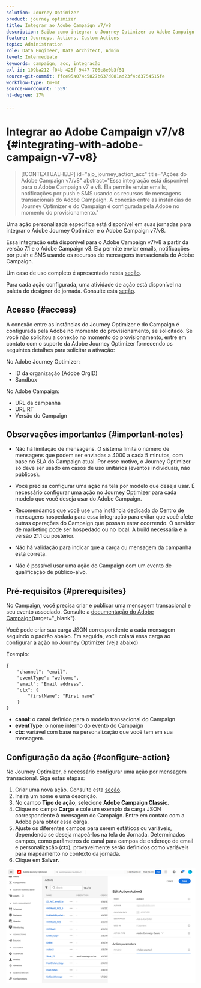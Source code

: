 ```yaml
---
solution: Journey Optimizer
product: journey optimizer
title: Integrar ao Adobe Campaign v7/v8
description: Saiba como integrar o Journey Optimizer ao Adobe Campaign v7/v8
feature: Journeys, Actions, Custom Actions
topic: Administration
role: Data Engineer, Data Architect, Admin
level: Intermediate
keywords: campaign, acc, integração
exl-id: 109ba212-f04b-425f-9447-708c8e0b3f51
source-git-commit: ffce95a074c5827b637d081ad23f4cd3754515fe
workflow-type: tm+mt
source-wordcount: '559'
ht-degree: 17%

---
```


# Integrar ao Adobe Campaign v7/v8 {#integrating-with-adobe-campaign-v7-v8}

>[!CONTEXTUALHELP]
>id="ajo_journey_action_acc"
>title="Ações do Adobe Campaign v7/v8"
>abstract="Essa integração está disponível para o Adobe Campaign v7 e v8. Ela permite enviar emails, notificações por push e SMS usando os recursos de mensagens transacionais do Adobe Campaign. A conexão entre as instâncias do Journey Optimizer e do Campaign é configurada pela Adobe no momento do provisionamento."

Uma ação personalizada específica está disponível em suas jornadas para integrar o Adobe Journey Optimizer e o Adobe Campaign v7/v8.

Essa integração está disponível para o Adobe Campaign v7/v8 a partir da versão 7.1 e o Adobe Campaign v8. Ela permite enviar emails, notificações por push e SMS usando os recursos de mensagens transacionais do Adobe Campaign.

Um caso de uso completo é apresentado nesta [seção](../building-journeys/ajo-ac.md).

Para cada ação configurada, uma atividade de ação está disponível na paleta do designer de jornada. Consulte esta [seção](../building-journeys/using-adobe-campaign-v7-v8.md).

## Acesso {#access}

A conexão entre as instâncias do Journey Optimizer e do Campaign é configurada pela Adobe no momento do provisionamento, se solicitado. Se você não solicitou a conexão no momento do provisionamento, entre em contato com o suporte da Adobe Journey Optimizer fornecendo os seguintes detalhes para solicitar a ativação:

No Adobe Journey Optimizer:

* ID da organização (Adobe OrgID)
* Sandbox

No Adobe Campaign:

* URL da campanha
* URL RT
* Versão do Campaign

## Observações importantes {#important-notes}

* Não há limitação de mensagens. O sistema limita o número de mensagens que podem ser enviadas a 4000 a cada 5 minutos, com base no SLA do Campaign atual. Por esse motivo, o Journey Optimizer só deve ser usado em casos de uso unitários (eventos individuais, não públicos).

* Você precisa configurar uma ação na tela por modelo que deseja usar. É necessário configurar uma ação no Journey Optimizer para cada modelo que você deseja usar do Adobe Campaign.

* Recomendamos que você use uma instância dedicada do Centro de mensagens hospedada para essa integração para evitar que você afete outras operações do Campaign que possam estar ocorrendo. O servidor de marketing pode ser hospedado ou no local. A build necessária é a versão 21.1 ou posterior.

* Não há validação para indicar que a carga ou mensagem da campanha está correta.

* Não é possível usar uma ação do Campaign com um evento de qualificação de público-alvo.

## Pré-requisitos {#prerequisites}

No Campaign, você precisa criar e publicar uma mensagem transacional e seu evento associado. Consulte a [documentação do Adobe Campaign](https://experienceleague.adobe.com/docs/campaign-classic/using/transactional-messaging/introduction/about-transactional-messaging.html#transactional-messaging){target="_blank"}.

Você pode criar sua carga JSON correspondente a cada mensagem seguindo o padrão abaixo. Em seguida, você colará essa carga ao configurar a ação no Journey Optimizer (veja abaixo)

Exemplo:

```
{
    "channel": "email",
    "eventType": "welcome",
    "email": "Email address",
    "ctx": {
        "firstName": "First name"
    }
}
```

* **canal**: o canal definido para o modelo transacional do Campaign
* **eventType**: o nome interno do evento do Campaign
* **ctx**: variável com base na personalização que você tem em sua mensagem.

## Configuração da ação {#configure-action}

No Journey Optimizer, é necessário configurar uma ação por mensagem transacional. Siga estas etapas:

1. Criar uma nova ação. Consulte esta [seção](../action/action.md).
1. Insira um nome e uma descrição.
1. No campo **Tipo de ação**, selecione **Adobe Campaign Classic**.
1. Clique no campo **Carga** e cole um exemplo da carga JSON correspondente à mensagem do Campaign. Entre em contato com a Adobe para obter essa carga.
1. Ajuste os diferentes campos para serem estáticos ou variáveis, dependendo se deseja mapeá-los na tela de Jornada. Determinados campos, como parâmetros de canal para campos de endereço de email e personalização (ctx), provavelmente serão definidos como variáveis para mapeamento no contexto da jornada.
1. Clique em **Salvar**.

![](assets/accintegration1.png)